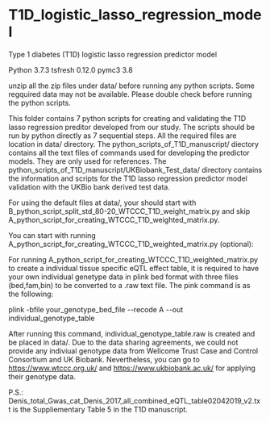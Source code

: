 # T1D_logistic_lasso_regression_model
Type 1 diabetes (T1D) logistic lasso regression predictor model

Python 3.7.3
tsfresh                   0.12.0
pymc3                     3.8

unzip all the zip files under data/ before running any python scripts. 
Some regquired data may not be available. Please double check before running the python scripts.

This folder contains 7 python scripts for creating and validating the T1D lasso regression preditor developed from our study. The scripts should be run by python directly as 7 sequential steps. All the required files are location in data/ directory. The python_scripts_of_T1D_manuscript/ diectory contains all the text files of commands used for developing the predictor models. They are only used for references. The python_scripts_of_T1D_manuscript/UKBiobank_Test_data/ directory contains the information and scripts for the T1D lasso regression predictor model validation with the UKBio bank derived test data. 

For using the default files at data/, your should start with B_python_script_split_std_80-20_WTCCC_T1D_weight_matrix.py and skip A_python_script_for_creating_WTCCC_T1D_weighted_matrix.py.

You can start with running A_python_script_for_creating_WTCCC_T1D_weighted_matrix.py (optional):

For running A_python_script_for_creating_WTCCC_T1D_weighted_matrix.py to create a individual tissue specific eQTL effect table, it is required to have your own individual genetype data in plink bed format with three files (bed,fam,bin) to be converted to a .raw text file. The pink command is as the following:

plink -bfile your_genotype_bed_file --recode A  --out individual_genotype_table

After running this command, individual_genotype_table.raw is created and be placed in data/. Due to the data sharing agreements, we could not provide any indiviual genotype data from Wellcome Trust Case and Control Consortium and UK Biobank. Nevertheless, you can go to https://www.wtccc.org.uk/ and https://www.ukbiobank.ac.uk/ for applying their genotype data. 

P.S.: Denis_total_Gwas_cat_Denis_2017_all_combined_eQTL_table02042019_v2.txt is the Suppliementary Table 5 in the T1D manuscript.
